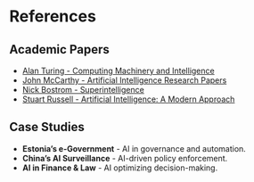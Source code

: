 # References

## Academic Papers
- [Alan Turing - Computing Machinery and Intelligence](https://www.csee.umbc.edu/courses/471/papers/turing.pdf)
- [John McCarthy - Artificial Intelligence Research Papers](http://jmc.stanford.edu/articles.html)
- [Nick Bostrom - Superintelligence](https://www.nickbostrom.com/superintelligence)
- [Stuart Russell - Artificial Intelligence: A Modern Approach](https://www.cambridge.org/highereducation/ebooks/artificial-intelligence/19A06FEC05E636B2C04BE6DF0E82E9A3)

## Case Studies
- **Estonia’s e-Government** - AI in governance and automation.
- **China’s AI Surveillance** - AI-driven policy enforcement.
- **AI in Finance & Law** - AI optimizing decision-making.

